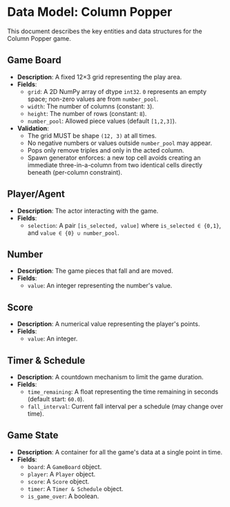 # Data Model: Column Popper

This document describes the key entities and data structures for the Column Popper game.

## Game Board

- **Description**: A fixed 12×3 grid representing the play area.
- **Fields**:
    - `grid`: A 2D NumPy array of dtype `int32`. `0` represents an empty space; non-zero values are from `number_pool`.
    - `width`: The number of columns (constant: `3`).
    - `height`: The number of rows (constant: `8`).
    - `number_pool`: Allowed piece values (default `[1,2,3]`).
- **Validation**:
    - The grid MUST be shape `(12, 3)` at all times.
    - No negative numbers or values outside `number_pool` may appear.
    - Pops only remove triples and only in the acted column.
    - Spawn generator enforces: a new top cell avoids creating an immediate three-in-a-column from two identical cells directly beneath (per-column constraint).

## Player/Agent

- **Description**: The actor interacting with the game.
- **Fields**:
    - `selection`: A pair `[is_selected, value]` where `is_selected ∈ {0,1}`, and `value ∈ {0} ∪ number_pool`.

## Number

- **Description**: The game pieces that fall and are moved.
- **Fields**:
    - `value`: An integer representing the number's value.

## Score

- **Description**: A numerical value representing the player's points.
- **Fields**:
    - `value`: An integer.

## Timer & Schedule

- **Description**: A countdown mechanism to limit the game duration.
- **Fields**:
    - `time_remaining`: A float representing the time remaining in seconds (default start: `60.0`).
    - `fall_interval`: Current fall interval per a schedule (may change over time).

## Game State

- **Description**: A container for all the game's data at a single point in time.
- **Fields**:
    - `board`: A `GameBoard` object.
    - `player`: A `Player` object.
    - `score`: A `Score` object.
    - `timer`: A `Timer & Schedule` object.
    - `is_game_over`: A boolean.
